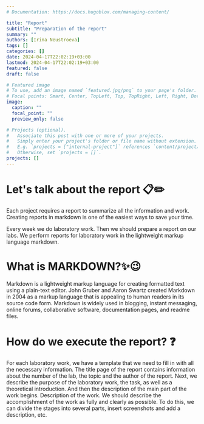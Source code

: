 ```yaml
---
# Documentation: https://docs.hugoblox.com/managing-content/

title: "Report"
subtitle: "Preparation of the report"
summary: ""
authors: [Irina Neustroeva]
tags: []
categories: []
date: 2024-04-17T22:02:19+03:00
lastmod: 2024-04-17T22:02:19+03:00
featured: false
draft: false

# Featured image
# To use, add an image named `featured.jpg/png` to your page's folder.
# Focal points: Smart, Center, TopLeft, Top, TopRight, Left, Right, BottomLeft, Bottom, BottomRight.
image:
  caption: ""
  focal_point: ""
  preview_only: false

# Projects (optional).
#   Associate this post with one or more of your projects.
#   Simply enter your project's folder or file name without extension.
#   E.g. `projects = ["internal-project"]` references `content/project/deep-learning/index.md`.
#   Otherwise, set `projects = []`.
projects: []
---
```


# Let's talk about the report 📋✏️

Each project requires a report to summarize all the information and work. Creating reports in markdown is one of the easiest ways to save your time.

Every week we do laboratory work. Then we should prepare a report on our labs. We perform reports for laboratory work in the lightweight markup language markdown.

# What is MARKDOWN?✨😉

Markdown is a lightweight markup language for creating formatted text using a plain-text editor. John Gruber and Aaron Swartz created Markdown in 2004 as a markup language that is appealing to human readers in its source code form. Markdown is widely used in blogging, instant messaging, online forums, collaborative software, documentation pages, and readme files.

# How do we execute the report? ❓

For each laboratory work, we have a template that we need to fill in with all the necessary information.
The title page of the report contains information about the number of the lab, the topic and the author of the report. Next, we describe the purpose of the laboratory work, the task, as well as a theoretical introduction.
And then the description of the main part of the work begins. Description of the work.
We should describe the accomplishment of the work as fully and clearly as possible. To do this, we can divide the stages into several parts, insert screenshots and add a description, etc.




